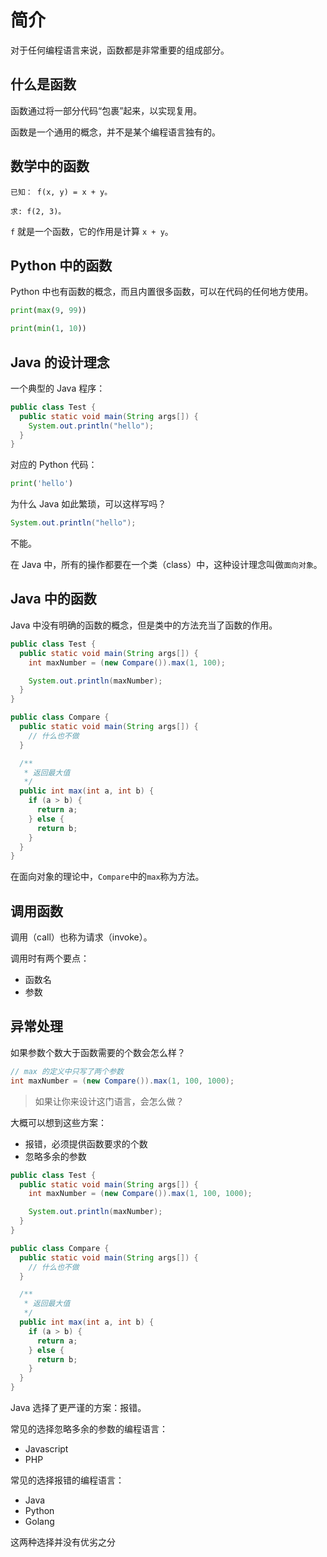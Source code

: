 # 简介

对于任何编程语言来说，函数都是非常重要的组成部分。

## 什么是函数

函数通过将一部分代码“包裹”起来，以实现复用。

函数是一个通用的概念，并不是某个编程语言独有的。

## 数学中的函数

```
已知： f(x, y) = x + y。

求: f(2, 3)。
```

`f` 就是一个函数，它的作用是计算 `x + y`。

## Python 中的函数

Python 中也有函数的概念，而且内置很多函数，可以在代码的任何地方使用。

<div class="run"></div>

```python
print(max(9, 99))

print(min(1, 10))
```

## Java 的设计理念

一个典型的 Java 程序：

<div class="run"></div>

```java
public class Test {
  public static void main(String args[]) {
    System.out.println("hello");
  }
}
```

对应的 Python 代码：

<div class="run"></div>

```python
print('hello')
```

为什么 Java 如此繁琐，可以这样写吗？

<div class="run"></div>

```java
System.out.println("hello");
```

不能。

在 Java 中，所有的操作都要在一个类（class）中，这种设计理念叫做`面向对象`。

## Java 中的函数

Java 中没有明确的函数的概念，但是类中的方法充当了函数的作用。

<div class="run"></div>

```java
public class Test {
  public static void main(String args[]) {
    int maxNumber = (new Compare()).max(1, 100);

    System.out.println(maxNumber);
  }
}

public class Compare {
  public static void main(String args[]) {
    // 什么也不做
  }

  /**
   * 返回最大值
   */
  public int max(int a, int b) {
    if (a > b) {
      return a;
    } else {
      return b;
    }
  }
}
```

在面向对象的理论中，`Compare`中的`max`称为方法。

## 调用函数

调用（call）也称为请求（invoke）。

调用时有两个要点：

- 函数名
- 参数

## 异常处理

如果参数个数大于函数需要的个数会怎么样？

```java
// max 的定义中只写了两个参数
int maxNumber = (new Compare()).max(1, 100, 1000);
```

> 如果让你来设计这门语言，会怎么做？

大概可以想到这些方案：

- 报错，必须提供函数要求的个数
- 忽略多余的参数

<div class="run"></div>

```java
public class Test {
  public static void main(String args[]) {
    int maxNumber = (new Compare()).max(1, 100, 1000);

    System.out.println(maxNumber);
  }
}

public class Compare {
  public static void main(String args[]) {
    // 什么也不做
  }

  /**
   * 返回最大值
   */
  public int max(int a, int b) {
    if (a > b) {
      return a;
    } else {
      return b;
    }
  }
}
```

Java 选择了更严谨的方案：报错。

常见的选择忽略多余的参数的编程语言：

- Javascript
- PHP

常见的选择报错的编程语言：

- Java
- Python
- Golang

<div class="alert alert-info">这两种选择并没有优劣之分</div>
